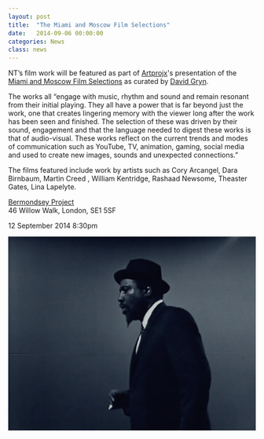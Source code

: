 ```yaml
---
layout: post
title:  "The Miami and Moscow Film Selections"
date:   2014-09-06 00:00:00
categories: News
class: news
---
```


NT’s film work will be featured as part of <a href="http://www.artprojx.com" target="_blank">Artprojx</a>'s presentation of the <a href="http://www.artprojx.com/miami_in_bermondsey.html" target="_blank">Miami and Moscow Film Selections</a> as curated by <a href="http://davidgryn.wordpress.com/2014/07/29/the-miami-and-moscow-film-selections-artist-sound-of-film-12-sept-at-bermondsey-project/" target="_blank">David Gryn</a>.

The works all “engage with music, rhythm and sound and remain resonant from their initial playing. They all have a power that is far beyond just the work, one that creates lingering memory with the viewer long after the work has been seen and finished. The selection of these was driven by their sound, engagement and that the language needed to digest these works is that of audio-visual. These works reflect on the current trends and modes of communication such as YouTube, TV, animation, gaming, social media and used to create new images, sounds and unexpected connections.”

The films featured include  work by artists such as Cory Arcangel, Dara Birnbaum, Martin Creed , William Kentridge, Rashaad Newsome, Theaster Gates, Lina Lapelyte.

<a href="http://bermondseyproject.com/project/the-miami-and-moscow-film-selections-artist-sound-of-film" target="_blank">Bermondsey Project</a>  
46 Willow Walk, London, SE1 5SF  

12 September 2014 8:30pm

![RCA Flyer](/assets_posts/dancing_with_monk-2.jpg)

